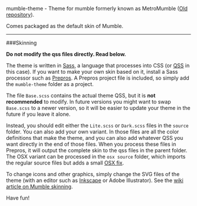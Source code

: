 mumble-theme - Theme for mumble formerly known as MetroMumble ([Old repository](https://github.com/xPoke/MetroMumble)).

Comes packaged as the default skin of Mumble.

------------------------------------------------------

###Skinning

**Do not modify the qss files directly. Read below.**

The theme is written in [Sass](https://en.wikipedia.org/wiki/Sass_%28stylesheet_language%29), a language that processes into CSS (or [QSS](http://doc.qt.io/qt-4.8/stylesheet.html) in this case).
If you want to make your own skin based on it, install a Sass processor such as [Prepros](http://alphapixels.com/prepros/). A Prepros project file is included, so simply add the `mumble-theme` folder as a project.

The file `Base.scss` contains the actual theme QSS, but it is **not recommended** to modify.
In future versions you might want to swap `Base.scss` to a newer version, so it will be easier to update your theme in the future if you leave it alone. 

Instead, you should edit either the `Lite.scss` or `Dark.scss` files in the `source` folder. You can also add your own variant.
In those files are all the color definitions that make the theme, and you can also add whatever QSS you want directly in the end of those files.
When you process these files in Prepros, it will output the complete skin to the qss files in the parent folder.
The OSX variant can be processed in the `osx source` folder, which imports the regular source files but adds a small [OSX fix](https://github.com/xPoke/MetroMumble/issues/4).

To change icons and other graphics, simply change the SVG files of the theme (with an editor such as [Inkscape](https://inkscape.org/en/) or Adobe Illustrator).
See the [wiki article on Mumble skinning](http://wiki.mumble.info/wiki/Skinning).

Have fun!